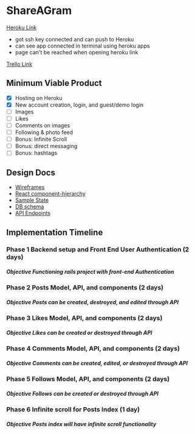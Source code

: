 # ShareAGram

[Heroku Link](https://shareagram.herokuapp.com/)

  * got ssh key connected and can push to Heroku
  * can see app connected in terminal using heroku apps
  * page can't be reached when opening heroku link

 [Trello Link](https://trello.com/b/evKyRSbN)

## Minimum Viable Product
  - [x] Hosting on Heroku
  - [x] New account creation, login, and guest/demo login
  - [ ] Images
  - [ ] Likes
  - [ ] Comments on images
  - [ ] Following & photo feed
  - [ ] Bonus: Infinite Scroll
  - [ ] Bonus: direct messaging
  - [ ] Bonus: hashtags

## Design Docs
  * [Wireframes](./wireframes/)
  * [React component-hierarchy](./component-hierarchy.md)
  * [Sample State](./sample-state.md)
  * [DB schema](./schema.md)
  * [API Endpoints](./api-endpoints.md)

## Implementation Timeline
### Phase 1 Backend setup and Front End User Authentication (2 days)
##### Objective Functioning rails project with front-end Authentication
### Phase 2 Posts Model, API, and components (2 days)
##### Objective Posts can be created, destroyed, and edited through API
### Phase 3 Likes Model, API, and components (2 days)
##### Objective Likes can be created or destroyed through API
### Phase 4 Comments Model, API, and components (2 days)
##### Objective Comments can be created, edited, or destroyed through API
### Phase 5 Follows Model, API, and components (2 days)
##### Objective Follows can be created or destroyed through API
### Phase 6 Infinite scroll for Posts Index (1 day)
##### Objective Posts index will have infinite scroll functionality
